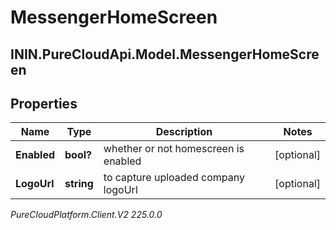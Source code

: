 # MessengerHomeScreen

## ININ.PureCloudApi.Model.MessengerHomeScreen

## Properties

|Name | Type | Description | Notes|
|------------ | ------------- | ------------- | -------------|
| **Enabled** | **bool?** | whether or not homescreen is enabled | [optional] |
| **LogoUrl** | **string** | to capture uploaded company logoUrl | [optional] |



_PureCloudPlatform.Client.V2 225.0.0_
